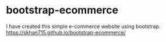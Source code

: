 # bootstrap-ecommerce
I have created this simple e-commerce website using bootstrap.
https://skhan715.github.io/bootstrap-ecommerce/
